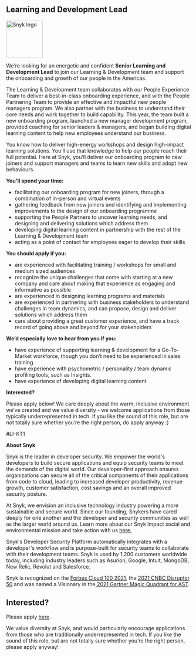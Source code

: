 Learning and Development Lead
---

<img src="https://res.cloudinary.com/snyk/image/upload/v1537345894/press-kit/brand/logo-black.png" width="100" alt="Snyk logo" />

<p><span style="font-weight: 400;">We’re looking for an energetic and confident <strong>Senior Learning and Development Lead</strong>&nbsp;to join our Learning &amp; Development team and support the onboarding and growth of our people in the Americas.</span></p>
<p><span style="font-weight: 400;">The Learning &amp; Development team collaborates with our People Experience Team to deliver a best-in-class onboarding experience, and with the People Partnering Team to provide an effective and impactful new people managers program. We also partner with the business to understand their core needs and work together to build capability. This year, the team built a new onboarding program, launched a new manager development program, provided coaching for senior leaders &amp; managers, and began building digital learning content to help new employees understand our business.</span></p>
<p><span style="font-weight: 400;">You know how to deliver high-energy workshops and design high-impact learning solutions. You’ll use that knowledge to help our people reach their full potential. Here at Snyk, you’ll deliver our onboarding program to new joiners and support managers and teams to learn new skills and adopt new behaviours.&nbsp;</span></p>
<p><strong>You’ll spend your time:</strong></p>
<ul>
<li style="font-weight: 400;"><span style="font-weight: 400;">facilitating our onboarding program for new joiners, through a combination of in-person and virtual events</span></li>
<li style="font-weight: 400;"><span style="font-weight: 400;">gathering feedback from new joiners and identifying and implementing improvements to the design of our onboarding programme</span></li>
<li style="font-weight: 400;"><span style="font-weight: 400;">supporting the People Partners to uncover learning needs, and designing and delivering solutions which address them</span></li>
<li style="font-weight: 400;"><span style="font-weight: 400;">developing digital learning content in partnership with the rest of the Learning &amp; Development team</span></li>
<li style="font-weight: 400;"><span style="font-weight: 400;">acting as a point of contact for employees eager to develop their skills</span></li>
</ul>
<p><strong>You should apply if you:</strong></p>
<ul>
<li style="font-weight: 400;"><span style="font-weight: 400;">are experienced with facilitating training / workshops for small and medium sized audiences</span></li>
<li style="font-weight: 400;"><span style="font-weight: 400;">recognize the unique challenges that come with starting at a new company and care about making that experience as engaging and informative as possible</span></li>
<li style="font-weight: 400;"><span style="font-weight: 400;">are experienced in designing learning programs and materials</span></li>
<li style="font-weight: 400;"><span style="font-weight: 400;">are experienced in partnering with business stakeholders to understand challenges in team dynamics, and can propose, design and deliver solutions which address them</span></li>
<li style="font-weight: 400;"><span style="font-weight: 400;">care about providing a great customer experience, and have a track record of going above and beyond for your stakeholders</span></li>
</ul>
<p><strong>We’d especially love to hear from you if you:</strong></p>
<ul>
<li style="font-weight: 400;"><span style="font-weight: 400;">have experience of supporting learning &amp; development for a Go-To-Market workforce, though you don’t need to be experienced in sales training.</span></li>
<li style="font-weight: 400;"><span style="font-weight: 400;">have experience with psychometric / personality / team dynamic profiling tools, such as Insights.</span></li>
<li style="font-weight: 400;"><span style="font-weight: 400;">have experience of developing digital learning content</span></li>
</ul>
<p><strong>Interested?</strong></p>
<p><span style="font-weight: 400;">Please apply below! We care deeply about the warm, inclusive environment we’ve created and we value diversity - we welcome applications from those typically underrepresented in tech. If you like the sound of this role, but are not totally sure whether you’re the right person, do apply anyway :)</span></p>
<p>#LI-KT1</p><div class="content-conclusion"><p><strong>About Snyk</strong></p>
<p><span style="font-weight: 400;">Snyk is the leader in developer security. We empower the world's developers to build secure applications and equip security teams to meet the demands of the digital world. Our developer-first approach ensures organizations can secure all of the critical components of their applications from code to cloud, leading to increased developer productivity, revenue growth, customer satisfaction, cost savings and an overall improved security posture.&nbsp;</span></p>
<p><span style="font-weight: 400;">At Snyk, we envision an inclusive technology industry powering a more sustainable and secure world.</span> <span style="font-weight: 400;">Since our founding, Snykers have cared deeply for one another and the developer and security communities as well as the larger world around us. Learn more about our Snyk Impact social and environmental mission and take action with us </span><a href="https://snyk.io/about/snyk-impact/"><span style="font-weight: 400;">here.</span></a></p>
<p><span style="font-weight: 400;">Snyk's Developer Security Platform automatically integrates with a developer's workflow and is purpose-built for security teams to collaborate with their development teams. Snyk is used by 1,200 customers worldwide today, including industry leaders such as Asurion, Google, Intuit, MongoDB, New Relic, Revolut and Salesforce.</span></p>
<p><span style="font-weight: 400;">Snyk is recognized on the </span><a href="https://www.forbes.com/cloud100/#6f24b5ba5f94"><span style="font-weight: 400;">Forbes Cloud 100 2021</span></a><span style="font-weight: 400;">, the </span><a href="https://www.cnbc.com/2021/05/25/these-are-the-2021-cnbc-disruptor-50-companies.html"><span style="font-weight: 400;">2021 CNBC Disruptor 50</span></a><span style="font-weight: 400;"> and was named a Visionary in the</span><a href="https://snyk.io/blog/snyk-visionary-2021-gartner-magic-quadrant-for-ast/"><span style="font-weight: 400;"> 2021 Gartner Magic Quadrant for AST</span></a><span style="font-weight: 400;">.</span></p></div>

Interested?
---

Please apply [here](https://boards.greenhouse.io/snyk/jobs/5697836002#app).

We value diversity at Snyk, and would particularly encourage applications from those who are traditionally underrepresented in tech.
If you like the sound of this role, but are not totally sure whether you’re the right person, please apply anyway!
